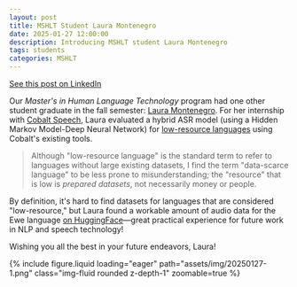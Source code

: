 ```yaml
---
layout: post
title: MSHLT Student Laura Montenegro
date: 2025-01-27 12:00:00
description: Introducing MSHLT student Laura Montenegro
tags: students
categories: MSHLT
---
```


[See this post on LinkedIn](https://example.com)

Our _Master's in Human Language Technology_ program had one other student graduate in the fall semester: [Laura Montenegro](https://www.linkedin.com/in/laura-montenegro-872930b2/). For her internship with [Cobalt Speech](https://www.cobaltspeech.com/), Laura evaluated a hybrid ASR model (using a Hidden Markov Model-Deep Neural Network) for [low-resource languages](https://medium.com/neuralspace/low-resource-language-what-does-it-mean-d067ec85dea5) using Cobalt's existing tools.

> Although "low-resource language" is the standard term to refer to languages without large existing datasets, I find the term "data-scarce language" to be less prone to misunderstanding; the "resource" that is low is _prepared datasets_, not necessarily money or people.

By definition, it's hard to find datasets for languages that are considered "low-resource," but Laura found a workable amount of audio data for the Ewe language [on HuggingFace](https://huggingface.co/datasets/worldboss/ewe_bible_v2_tts)—great practical experience for future work in NLP and speech technology!

Wishing you all the best in your future endeavors, Laura!

<div class="row mt-3">
    <div class="col-sm mt-3 mt-md-0">
        {% include figure.liquid loading="eager" path="assets/img/20250127-1.png" class="img-fluid rounded z-depth-1" zoomable=true %}
    </div>
</div>
